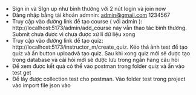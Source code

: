 - Sign in và SIgn up như bình thường với 2 nút login và join now
- Đăng nhập bằng tài khoản admnin:
  admin@gmail.com
  1234567
- Truy cập vào đường link để tạo course ( với admin ): http://localhost:5173/admin/add_course này vẫn thao tác bình thường. Submit chưa được vì chưa được xử lí dữ liệu xong
- Truy cập vào đường link dể tạo quiz: http://localhost:5173/instructor_m/create_quiz. Kéo thả ảnh test để tạo quiz và ấn button uploadvà tạo quiz. Sau khi xong quiz mới sẽ được tạo trong database và câi hỏi mới sẽ được lưu trong ngần hàng câu hỏi
- Để xem được kết quả có thể vào postman trong folder quiz và ấn vào test get
- Để lấy được collection test cho postman. Vào folder test trong project vào import file json vào
